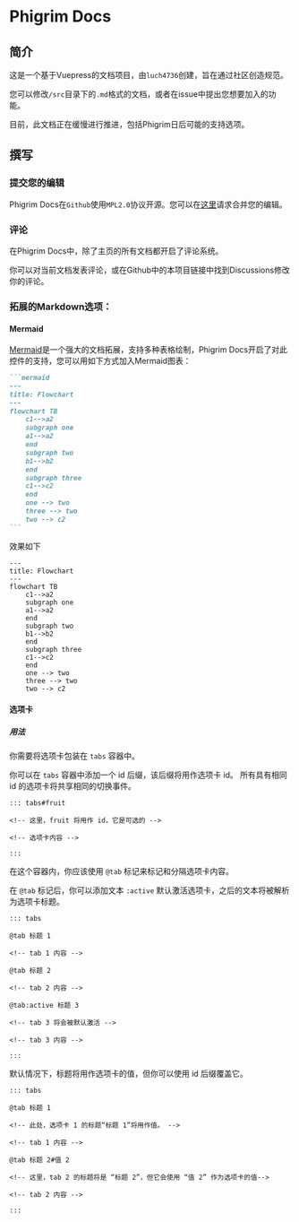 # Phigrim Docs

## 简介

这是一个基于Vuepress的文档项目，由`luch4736`创建，旨在通过社区创造规范。

您可以修改`/src`目录下的`.md`格式的文档，或者在issue中提出您想要加入的功能。

目前，此文档正在缓慢进行推进，包括Phigrim日后可能的支持选项。

## 撰写

### 提交您的编辑

Phigrim Docs在`Github`使用`MPL2.0`协议开源。您可以在[这里](https://github.com/luch4736/Phigrim-Docs-UI/pulls)请求合并您的编辑。

### 评论

在Phigrim Docs中，除了主页的所有文档都开启了评论系统。

你可以对当前文档发表评论，或在Github中的本项目链接中找到Discussions修改你的评论。

### 拓展的Markdown选项：

#### Mermaid

[Mermaid](https://mermaid.js.org/)是一个强大的文档拓展，支持多种表格绘制，Phigrim Docs开启了对此控件的支持，您可以用如下方式加入Mermaid图表：

````markdown
```mermaid
---
title: Flowchart
---
flowchart TB
    c1-->a2
    subgraph one
    a1-->a2
    end
    subgraph two
    b1-->b2
    end
    subgraph three
    c1-->c2
    end
    one --> two
    three --> two
    two --> c2
```
````

效果如下

```mermaid
---
title: Flowchart
---
flowchart TB
    c1-->a2
    subgraph one
    a1-->a2
    end
    subgraph two
    b1-->b2
    end
    subgraph three
    c1-->c2
    end
    one --> two
    three --> two
    two --> c2
```

#### 选项卡

##### 用法

你需要将选项卡包装在 `tabs` 容器中。

你可以在 `tabs` 容器中添加一个 id 后缀，该后缀将用作选项卡 id。 所有具有相同 id 的选项卡将共享相同的切换事件。

```
::: tabs#fruit

<!-- 这里，fruit 将用作 id，它是可选的 -->

<!-- 选项卡内容 -->

:::
```

在这个容器内，你应该使用 `@tab` 标记来标记和分隔选项卡内容。

在 `@tab` 标记后，你可以添加文本 `:active` 默认激活选项卡，之后的文本将被解析为选项卡标题。

```
::: tabs

@tab 标题 1

<!-- tab 1 内容 -->

@tab 标题 2

<!-- tab 2 内容 -->

@tab:active 标题 3

<!-- tab 3 将会被默认激活 -->

<!-- tab 3 内容 -->

:::
```

默认情况下，标题将用作选项卡的值，但你可以使用 id 后缀覆盖它。

```
::: tabs

@tab 标题 1

<!-- 此处，选项卡 1 的标题“标题 1”将用作值。 -->

<!-- tab 1 内容 -->

@tab 标题 2#值 2

<!-- 这里，tab 2 的标题将是 “标题 2”，但它会使用 “值 2” 作为选项卡的值-->

<!-- tab 2 内容 -->

:::
```

